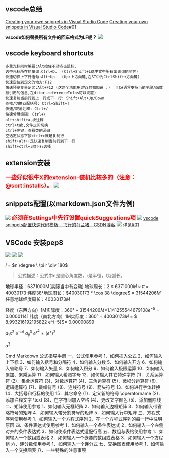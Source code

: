 ## vscode总结

[Creating your own snippets in Visual Studio Code](https://code.visualstudio.com/docs/editor/userdefinedsnippets)
[Creating your own snippets in Visual Studio Code](https://code.visualstudio.com/docs/editor/userdefinedsnippets#_variables)<a id=1>#01</a>

**vscode如何替换所有文件的回车格式为LF呢？**
![](https://img2018.cnblogs.com/blog/1588269/201903/1588269-20190306102751106-2094259365.jpg)

## vscode keyboard shortcuts

```plain
多重光标同时编辑:Alt按住不动点击鼠标.
选中光标所在的单词:Ctrl+D.  (Ctrl+Shift+L选中文中所有出该词的地方)
快速切换上下行语句:Alt+Up   (Up:上方向键,在ST中为CtrlShift+方向键)
快速定位到定义的地方:F12
快速预览变量定义:Alt+F12 (这两个功能用过VS的都知道 :)  且C#语言支持当前字段/函数被引用的信息,在ditor.referenceInfos可以设置)
快速复制当前行到上一行或下一行: Shift+Alt+Up/Down
查找/切换匹配括号: Ctrl+Shift+]
快速/取消注释: Ctrl+/
快速分屏编辑: Ctrl+\
alt+shift+a,块注释
ctrl+tab,文件之间切换
ctrl+左键，查看类的源码
空选定状态下按ctrl+c就是复制行
shift+alt+↓是快速复制当前行到下一行
shift+ctrl+↓向下行选择
```

## extension安装

<font size="4" color=red><b>一些好似很牛X的extension-装机比较多的（注意：@sort:installs）。</b></font>
![](https://img2018.cnblogs.com/blog/1588269/201903/1588269-20190307160156591-1862028444.png)

## snippets配置(以markdown.json文件为例)

![](https://img2018.cnblogs.com/blog/1588269/201903/1588269-20190307163412075-31532592.png)
<font size="4" color=red><b>必须在Settings中先行设置quickSuggestions项</b></font>
![](https://img2018.cnblogs.com/blog/1588269/201903/1588269-20190307160141973-1609130360.png)
[vscode snippets配置快速代码模板 - 飞行的荷兰猪 - CSDN博客](https://blog.csdn.net/qq_31331027/article/details/84635553)
![](https://img2018.cnblogs.com/blog/1588269/201903/1588269-20190307164659653-76059906.png)
详见[#01](#1)

## VSCode 安装pep8

![](https://img2018.cnblogs.com/blog/1588269/201903/1588269-20190308180227800-1103525179.png)
![](https://img2018.cnblogs.com/blog/1588269/201903/1588269-20190308180232388-1094506352.png)
![](https://img2018.cnblogs.com/blog/1588269/201903/1588269-20190308180236691-1242380982.png)

$I$ = $n \degree \ \pi r \div 180$

> 公式描述：公式中n是圆心角度数，r是半径，I为弧长。

地球半径：6371000M(实际当中有变动)
地球周长：$2 \times 6371000M \times \pi$ = $40030173$
纬度38°地球周长：$40030173 * \cos 38 \degree$ = $31544206M$
任意地球经度周长：$40030173M$

经度（东西方向）1M实际度：$360° \div 31544206M$=$1.141255544679108 e^{-5}$ = $0.00001141$
纬度（南北方向）1M实际度：$360° \div 40030173M$ = $ 8.993216192195822 e^{-5}$= $0.00000899$

$a_{1}$$x^{2}$
$e^{-\alpha t}$
$a^{3}_{ij}$
$e^{x^2} \neq {(e^x)}^2$

$a^2$

Cmd Markdown 公式指导手册
一、公式使用参考
1．如何插入公式
2．如何输入上下标
3．如何输入括号和分隔符
4．如何输入分数
5．如何输入开方
6．如何输入省略号
7．如何输入矢量
8．如何输入积分
9．如何输入极限运算
10．如何输入累加、累乘运算
11．如何输入希腊字母
12．如何输入其它特殊字符
(1)．关系运算符
(2)．集合运算符
(3)．对数运算符
(4)．三角运算符
(5)．微积分运算符
(6)．逻辑运算符
(7)．戴帽符号
(8)．连线符号
(9)．箭头符号
13．如何进行字体转换
14．大括号和行标的使用
15．其它命令
(1)．定义新的符号 \operatorname
(2)．添加注释文字 \text
(3)．在字符间加入空格
(4)．更改文字颜色
(5)．添加删除线
二、矩阵使用参考
1．如何输入无框矩阵
2．如何输入边框矩阵
3．如何输入带省略符号的矩阵
4．如何输入带分割符号的矩阵
5．如何输入行中矩阵
三、方程式序列使用参考
1．如何输入一个方程式序列
2．在一个方程式序列的每一行中注明原因
四、条件表达式使用参考
1．如何输入一个条件表达式
2．如何输入一个左侧对齐的条件表达式
3．如何使条件表达式适配行高
五、数组与表格使用参考
1．如何输入一个数组或表格
2．如何输入一个嵌套的数组或表格
3．如何输入一个方程组
六、连分数使用参考
1．如何输入一个连分式
七、交换图表使用参考
1．如何输入一个交换图表
八、一些特殊的注意事项
